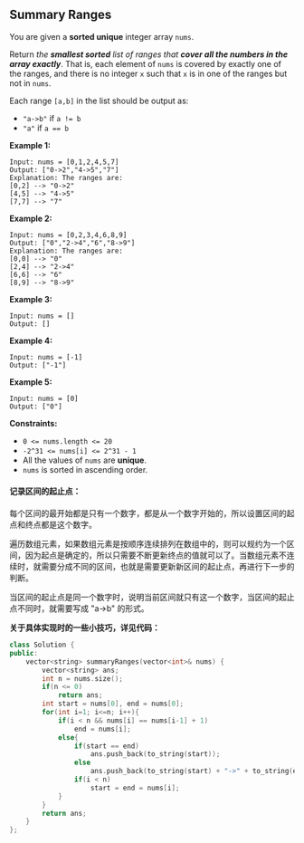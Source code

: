 ## Summary Ranges

You are given a **sorted unique** integer array `nums`.

Return *the **smallest sorted** list of ranges that **cover all the numbers in the array exactly***. That is, each element of `nums` is covered by exactly one of the ranges, and there is no integer `x` such that `x` is in one of the ranges but not in `nums`.

Each range `[a,b]` in the list should be output as:

- `"a->b"` if `a != b`
- `"a"` if `a == b`

**Example 1:**

```
Input: nums = [0,1,2,4,5,7]
Output: ["0->2","4->5","7"]
Explanation: The ranges are:
[0,2] --> "0->2"
[4,5] --> "4->5"
[7,7] --> "7"
```

**Example 2:**

```
Input: nums = [0,2,3,4,6,8,9]
Output: ["0","2->4","6","8->9"]
Explanation: The ranges are:
[0,0] --> "0"
[2,4] --> "2->4"
[6,6] --> "6"
[8,9] --> "8->9"
```

**Example 3:**

```
Input: nums = []
Output: []
```

**Example 4:**

```
Input: nums = [-1]
Output: ["-1"]
```

**Example 5:**

```
Input: nums = [0]
Output: ["0"]
```

**Constraints:**

- `0 <= nums.length <= 20`
- `-2^31 <= nums[i] <= 2^31 - 1`
- All the values of `nums` are **unique**.
- `nums` is sorted in ascending order.

#### 记录区间的起止点：

​		每个区间的最开始都是只有一个数字，都是从一个数字开始的，所以设置区间的起点和终点都是这个数字。

​		遍历数组元素，如果数组元素是按顺序连续排列在数组中的，则可以规约为一个区间，因为起点是确定的，所以只需要不断更新终点的值就可以了。当数组元素不连续时，就需要分成不同的区间，也就是需要更新新区间的起止点，再进行下一步的判断。

​		当区间的起止点是同一个数字时，说明当前区间就只有这一个数字，当区间的起止点不同时，就需要写成 "a->b" 的形式。

**关于具体实现时的一些小技巧，详见代码：**

```c++
class Solution {
public:
    vector<string> summaryRanges(vector<int>& nums) {
        vector<string> ans;
        int n = nums.size();
        if(n <= 0)
            return ans;
        int start = nums[0], end = nums[0];
        for(int i=1; i<=n; i++){
            if(i < n && nums[i] == nums[i-1] + 1)
                end = nums[i];
            else{
                if(start == end)
                    ans.push_back(to_string(start));
                else
                    ans.push_back(to_string(start) + "->" + to_string(end));
                if(i < n)
                    start = end = nums[i];
            }
        }
        return ans;
    }
};
```


